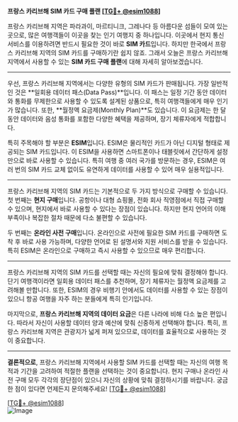 **프랑스 카리브해 SIM 카드 구매 플랜 [[TG💪+ @esim1088](https://t.me/s/esim1088)]**

프랑스 카리브해 지역은 파라과이, 마르티니크, 그레나다 등 아름다운 섬들이 모여 있는 곳으로, 많은 여행객들이 이곳을 찾는 인기 여행지 중 하나입니다. 이곳에서 현지 통신 서비스를 이용하려면 반드시 필요한 것이 바로 **SIM 카드**입니다. 하지만 한국에서 프랑스 카리브해 지역의 SIM 카드를 구매하기란 쉽지 않죠. 그래서 오늘은 프랑스 카리브해 지역에서 사용할 수 있는 **SIM 카드 구매 플랜**에 대해 자세히 알아보겠습니다.

---

우선, 프랑스 카리브해 지역에서는 다양한 유형의 SIM 카드가 판매됩니다. 가장 일반적인 것은 **일회용 데이터 패스(Data Pass)**입니다. 이 패스는 일정 기간 동안 데이터와 통화를 무제한으로 사용할 수 있도록 설계된 상품으로, 특히 여행객들에게 매우 인기가 많습니다. 또한, **월정액 요금제(Monthly Plan)**도 있습니다. 이 요금제는 한 달 동안 데이터와 음성 통화를 포함한 다양한 혜택을 제공하며, 장기 체류자에게 적합합니다.

특히 주목해야 할 부분은 **ESIM**입니다. ESIM은 물리적인 카드가 아닌 디지털 형태로 제공되는 SIM 카드입니다. 이 ESIM을 사용하면 스마트폰이나 태블릿에서 간단하게 설정만으로 바로 사용할 수 있습니다. 특히 여행 중 여러 국가를 방문하는 경우, ESIM은 여러 번의 SIM 카드 교체 없이도 유연하게 데이터를 사용할 수 있어 매우 실용적입니다.

---

프랑스 카리브해 지역의 SIM 카드는 기본적으로 두 가지 방식으로 구매할 수 있습니다. 첫 번째는 **현지 구매**입니다. 공항이나 대형 쇼핑몰, 전화 회사 직영점에서 직접 구매할 수 있으며, 현지에서 바로 사용할 수 있다는 장점이 있습니다. 하지만 현지 언어의 이해 부족이나 복잡한 절차 때문에 다소 불편할 수 있습니다.

두 번째는 **온라인 사전 구매**입니다. 온라인으로 사전에 필요한 SIM 카드를 구매하면 도착 후 바로 사용 가능하며, 다양한 언어로 된 설명서와 지원 서비스를 받을 수 있습니다. 특히 ESIM은 온라인으로 구매하고 즉시 사용할 수 있으므로 매우 편리합니다.

---

프랑스 카리브해 지역의 SIM 카드를 선택할 때는 자신의 필요에 맞춰 결정해야 합니다. 단기 여행객이라면 일회용 데이터 패스를 추천하며, 장기 체류자는 월정액 요금제를 고려해볼 만합니다. 또한, ESIM의 경우 비행기 안에서도 데이터를 사용할 수 있는 장점이 있으니 항공 여행을 자주 하는 분들에게 특히 인기입니다.

마지막으로, **프랑스 카리브해 지역의 데이터 요금**은 다른 나라에 비해 다소 높은 편입니다. 따라서 자신이 사용할 데이터 양과 예산에 맞춰 신중하게 선택해야 합니다. 특히, 프랑스 카리브해 지역은 관광지가 넓게 퍼져 있으므로, 데이터를 효율적으로 사용하는 것이 중요합니다.

---

**결론적으로**, 프랑스 카리브해 지역에서 사용할 SIM 카드를 선택할 때는 자신의 여행 목적과 기간을 고려하여 적절한 플랜을 선택하는 것이 중요합니다. 현지 구매나 온라인 사전 구매 모두 각각의 장단점이 있으니 자신의 상황에 맞춰 결정하시기를 바랍니다. 궁금한 점이 있다면 언제든지 문의해주세요! [[TG💪+ @esim1088](https://t.me/s/esim1088)]

[[TG💪+ @esim1088](https://t.me/s/esim1088)]  
![Image](https://i.postimg.cc/Y0z9fWf4/image.png)